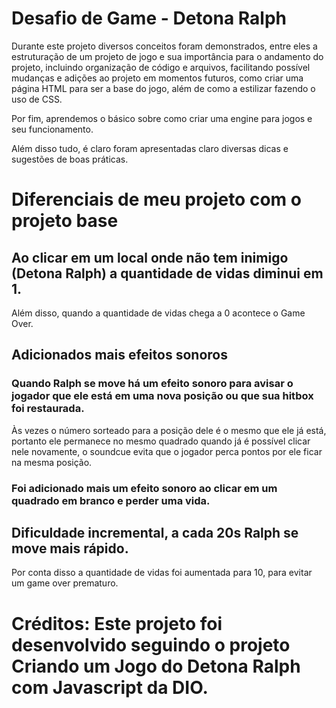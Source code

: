 # Desafio de Game - Detona Ralph

Durante este projeto diversos conceitos foram demonstrados, entre eles a estruturação de um projeto de jogo e sua importância para o andamento do projeto, incluindo organização de código e arquivos, facilitando possível mudanças e adições ao projeto em momentos futuros, como criar uma página HTML para ser a base do jogo, além de como a estilizar fazendo o uso de CSS.

Por fim, aprendemos o básico sobre como criar uma engine para jogos e seu funcionamento. 

Além disso tudo, é claro foram apresentadas claro diversas dicas e sugestões de boas práticas.

# Diferenciais de meu projeto com o projeto base
## Ao clicar em um local onde não tem inimigo (Detona Ralph) a quantidade de vidas diminui em 1.
Além disso, quando a quantidade de vidas chega a 0 acontece o Game Over.

## Adicionados mais efeitos sonoros 
### Quando Ralph se move há um efeito sonoro para avisar o jogador que ele está em uma nova posição ou que sua hitbox foi restaurada. 
Às vezes o número sorteado para a posição dele é o mesmo que ele já está, portanto ele permanece no mesmo quadrado quando já é possível clicar nele novamente, o soundcue evita que o jogador perca pontos por ele ficar na mesma posição.

### Foi adicionado mais um efeito sonoro ao clicar em um quadrado em branco e perder uma vida.

## Dificuldade incremental, a cada 20s Ralph se move mais rápido.
Por conta disso a quantidade de vidas foi aumentada para 10, para evitar um game over prematuro.

# Créditos: Este projeto foi desenvolvido seguindo o projeto Criando um Jogo do Detona Ralph com Javascript da DIO.
